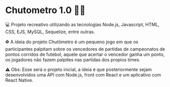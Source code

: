 ﻿# Chutometro 1.0 👨‍💻

💻 Projeto recreativo utilizando as tecnologias Node.js, Javascript, HTML, CSS, EJS, MySQL, Sequelize, entre outras.

⚽ A ideia do projeto Chutômetro é um pequeno jogo em que os participantes palpitam sobre os vencedores de partidas de campeonatos de pontos corridos de futebol, aquele que acertar o vencedor ganha um ponto, os jogadores não fazem palpites nas partidas dos propios times.

⚠️ Obs: Esse será o projeto inicial, a ideia é que posteriormente sejam desenvolvidos uma API com Node.js, front com React e um aplicativo com React Native.
